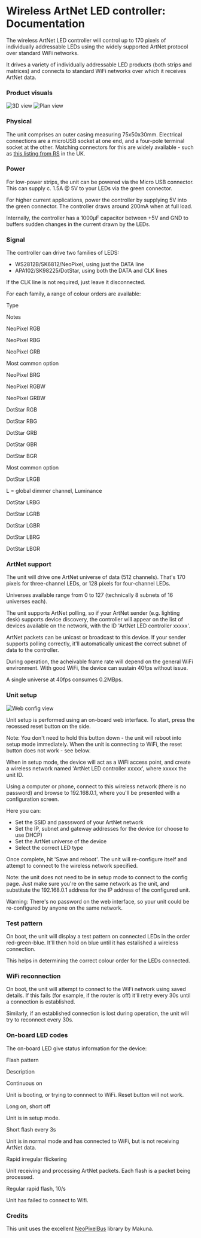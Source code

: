 Wireless ArtNet LED controller: Documentation
=============================================

The wireless ArtNet LED controller will control up to 170 pixels of individually addressable LEDs using the widely supported ArtNet protocol over standard WiFi networks.

It drives a variety of individually addressable LED products (both strips and matrices) and connects to standard WiFi networks over which it receives ArtNet data.

### Product visuals
![3D view](https://github.com/phuvf/wireless_artnet_led_controller/blob/master/img/box.jpg "3D view")
![Plan view](https://github.com/phuvf/wireless_artnet_led_controller/blob/master/img/plan.png "Plan view")

### Physical

The unit comprises an outer casing measuring 75x50x30mm. Electrical connections are a microUSB socket at one end, and a four-pole terminal socket at the other. Matching connectors for this are widely available - such as [this listing from RS](https://uk.rs-online.com/web/p/pcb-terminal-blocks/8971216/) in the UK.

### Power

For low-power strips, the unit can be powered via the Micro USB connector. This can supply c. 1.5A @ 5V to your LEDs via the green connector.

For higher current applications, power the controller by supplying 5V into the green connector. The controller draws around 200mA when at full load.

Internally, the controller has a 1000μF capacitor between +5V and GND to buffers sudden changes in the current drawn by the LEDs.

### Signal

The controller can drive two families of LEDS:

*   WS2812B/SK6812/NeoPixel, using just the DATA line
*   APA102/SK98225/DotStar, using both the DATA and CLK lines

If the CLK line is not required, just leave it disconnected.

For each family, a range of colour orders are available:

Type

Notes

NeoPixel RGB

NeoPixel RBG

NeoPixel GRB

Most common option

NeoPixel BRG

NeoPixel RGBW

NeoPixel GRBW

DotStar RGB

DotStar RBG

DotStar GRB

DotStar GBR

DotStar BGR

Most common option

DotStar LRGB

L = global dimmer channel, Luminance

DotStar LRBG

DotStar LGRB

DotStar LGBR

DotStar LBRG

DotStar LBGR

### ArtNet support

The unit will drive one ArtNet universe of data (512 channels). That's 170 pixels for three-channel LEDs, or 128 pixels for four-channel LEDs.

Universes available range from 0 to 127 (technically 8 subnets of 16 universes each).

The unit supports ArtNet polling, so if your ArtNet sender (e.g. lighting desk) supports device discovery, the controller will appear on the list of devices available on the network, with the ID 'ArtNet LED controller xxxxx'.

ArtNet packets can be unicast or broadcast to this device. If your sender supports polling correctly, it'll automatically unicast the correct subnet of data to the controller.

During operation, the acheivable frame rate will depend on the general WiFi environment. With good WiFi, the device can sustain 40fps without issue.

A single universe at 40fps consumes 0.2MBps.

### Unit setup

![Web config view](https://github.com/phuvf/wireless_artnet_led_controller/blob/master/img/interface-ipad.png "Web config view")

Unit setup is performed using an on-board web interface. To start, press the recessed reset button on the side.

Note: You don't need to hold this button down - the unit will reboot into setup mode immediately. When the unit is connecting to WiFi, the reset button does not work - see below.

When in setup mode, the device will act as a WiFi access point, and create a wireless network named 'ArtNet LED controller xxxxx', where xxxxx the unit ID.

Using a computer or phone, connect to this wireless network (there is no password) and browse to 192.168.0.1, where you'll be presented with a configuration screen.

Here you can:

*   Set the SSID and passsword of your ArtNet network
*   Set the IP, subnet and gateway addresses for the device (or choose to use DHCP)
*   Set the ArtNet universe of the device
*   Select the correct LED type

Once complete, hit 'Save and reboot'. The unit will re-configure itself and attempt to connect to the wireless network specified.

Note: the unit does not need to be in setup mode to connect to the config page. Just make sure you're on the same network as the unit, and substitute the 192.168.0.1 address for the IP address of the configured unit.

Warning: There's no password on the web interface, so your unit could be re-configured by anyone on the same network.

### Test pattern

On boot, the unit will display a test pattern on connected LEDs in the order red-green-blue. It'll then hold on blue until it has estalished a wireless connection.

This helps in determining the correct colour order for the LEDs connected.

### WiFi reconnection

On boot, the unit will attempt to connect to the WiFi network using saved details. If this fails (for example, if the router is off) it'll retry every 30s until a connection is established.

Similarly, if an established connection is lost during operation, the unit will try to reconnect every 30s.

### On-board LED codes

The on-board LED give status information for the device:

Flash pattern

Description

Continuous on

Unit is booting, or trying to connnect to WiFi. Reset button will not work.

Long on, short off

Unit is in setup mode.

Short flash every 3s

Unit is in normal mode and has connected to WiFi, but is not receiving ArtNet data.

Rapid irregular flickering

Unit receiving and processing ArtNet packets. Each flash is a packet being processed.

Regular rapid flash, 10/s

Unit has failed to connect to Wifi.

### Credits

This unit uses the excellent [NeoPixelBus](https://github.com/Makuna/NeoPixelBus) library by Makuna.